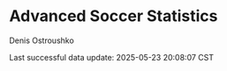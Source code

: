 # Advanced Soccer Statistics
Denis Ostroushko

<!-- gfm -->

Last successful data update: 2025-05-23 20:08:07 CST

